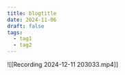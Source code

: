 ```yaml
---
title: blogtitle
date: 2024-11-06
draft: false
tags:
  - tag1
  - tag2
---
```

![[Recording 2024-12-11 203033.mp4]]